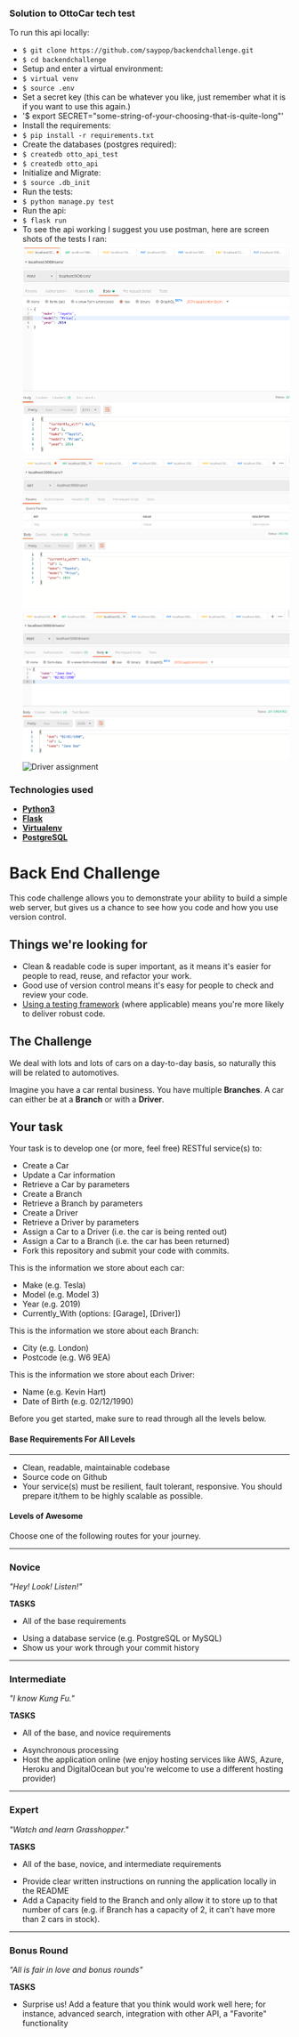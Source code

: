 ### Solution to OttoCar tech test

To run this api locally:
- `$ git clone https://github.com/saypop/backendchallenge.git`
- `$ cd backendchallenge`
- Setup and enter a virtual environment:
- `$ virtual venv`
- `$ source .env`
- Set a secret key (this can be whatever you like, just remember what it is if you want to use this again.)
- '$ export SECRET="some-string-of-your-choosing-that-is-quite-long"'
- Install the requirements:
- `$ pip install -r requirements.txt`
- Create the databases (postgres required):
- `$ createdb otto_api_test`
- `$ createdb otto_api`
- Initialize and Migrate:
- `$ source .db_init`
- Run the tests:
- `$ python manage.py test`
- Run the api:
- `$ flask run`
- To see the api working I suggest you use postman, here are screen shots of the tests I ran:
![Car creation](https://github.com/saypop/backendchallenge/blob/master/images/Screenshot%202019-08-19%20at%2016.22.11.png)
![Car get](https://github.com/saypop/backendchallenge/blob/master/images/Screenshot%202019-08-19%20at%2016.22.30.png)
![Driver creation](https://github.com/saypop/backendchallenge/blob/master/images/Screenshot%202019-08-19%20at%2016.23.04.png)
![Driver assignment](https://github.com/saypop/backendchallenge/blob/master/images/Screenshot%202019-08-19%20at%2016.23.29.png)

### Technologies used
* **[Python3](https://www.python.org/downloads/)**
* **[Flask](flask.pocoo.org/)**
* **[Virtualenv](https://virtualenv.pypa.io/en/stable/)**
* **[PostgreSQL](https://www.postgresql.org/download/)**


Back End Challenge
====================

This code challenge allows you to demonstrate your ability to build a simple web server, but gives us a chance to see how you code and how you use version control.

## Things we're looking for
- Clean & readable code is super important, as it means it's easier for people to read, reuse, and refactor your work.
- Good use of version control means it's easy for people to check and review your code.
- [Using a testing framework](https://medium.com/javascript-scene/tdd-changed-my-life-5af0ce099f80) (where applicable) means you're more likely to deliver robust code.

## The Challenge

We deal with lots and lots of cars on a day-to-day basis, so naturally this will be related to automotives.

Imagine you have a car rental business. You have multiple **Branches**. A car can either be at a **Branch** or with a **Driver**.

## Your task

Your task is to develop one (or more, feel free) RESTful service(s) to:

- Create a Car
- Update a Car information
- Retrieve a Car by parameters
- Create a Branch
- Retrieve a Branch by parameters
- Create a Driver
- Retrieve a Driver by parameters
- Assign a Car to a Driver (i.e. the car is being rented out)
- Assign a Car to a Branch (i.e. the car has been returned)
- Fork this repository and submit your code with commits.

This is the information we store about each car:
- Make (e.g. Tesla)
- Model (e.g. Model 3)
- Year (e.g. 2019)
- Currently_With (options: \[Garage\], \[Driver\])

This is the information we store about each Branch:
- City (e.g. London)
- Postcode (e.g. W6 9EA)

This is the information we store about each Driver:
- Name (e.g. Kevin Hart)
- Date of Birth (e.g. 02/12/1990)

Before you get started, make sure to read through all the levels below.

#### Base Requirements For All Levels
-------
- Clean, readable, maintainable codebase
- Source code on Github
- Your service(s) must be resilient, fault tolerant, responsive. You should prepare it/them to be highly scalable as possible.

#### Levels of Awesome

Choose one of the following routes for your journey.

-------
### Novice

*"Hey! Look! Listen!"*

**TASKS**
* All of the base requirements
+ Using a database service (e.g. PostgreSQL or MySQL)
+ Show us your work through your commit history

-------
### Intermediate

*"I know Kung Fu."*

**TASKS**
* All of the base, and novice requirements
+ Asynchronous processing
+ Host the application online (we enjoy hosting services like AWS, Azure, Heroku and DigitalOcean but you're welcome to use a different hosting provider)

-------
### Expert

*"Watch and learn Grasshopper."*

**TASKS**
* All of the base, novice, and intermediate requirements
+ Provide clear written instructions on running the application locally in the README
+ Add a Capacity field to the Branch and only allow it to store up to that number of cars (e.g. if Branch has a capacity of 2, it can't have more than 2 cars in stock).

-------
### Bonus Round

*"All is fair in love and bonus rounds"*

**TASKS**
+ Surprise us! Add a feature that you think would work well here; for instance, advanced search, integration with other API, a "Favorite" functionality
